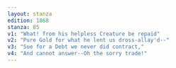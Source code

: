```yaml
---
layout: stanza
edition: 1868
stanza: 85
v1: "What! from his helpless Creature be repaid"
v2: "Pure Gold for what he lent us dross-allay'd--"
v3: "Sue for a Debt we never did contract,"
v4: "And cannot answer--Oh the sorry trade!"
---
```

